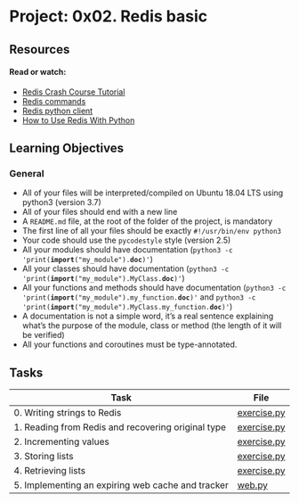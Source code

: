 # Project: 0x02. Redis basic

## Resources

#### Read or watch:

* [Redis Crash Course Tutorial](https://intranet.alxswe.com/rltoken/hJVo3XwMMFFoApyX8zPXvA)
* [Redis commands](https://intranet.alxswe.com/rltoken/oauvbRmxM12SxvimzqhrOg)
* [Redis python client](https://intranet.alxswe.com/rltoken/imfgFhAZPlg7YMZ_tHvFZw)
* [How to Use Redis With Python](https://intranet.alxswe.com/rltoken/7SluvFvgckwVgsvrfOf1CQ)
## Learning Objectives

### General

* All of your files will be interpreted/compiled on Ubuntu 18.04 LTS using python3 (version 3.7)
* All of your files should end with a new line
* A <code>README.md</code> file, at the root of the folder of the project, is mandatory
* The first line of all your files should be exactly <code>#!/usr/bin/env python3</code>
* Your code should use the <code>pycodestyle</code> style (version 2.5)
* All your modules should have documentation (<code>python3 -c 'print(__import__("my_module").__doc__)'</code>)
* All your classes should have documentation (<code>python3 -c 'print(__import__("my_module").MyClass.__doc__)'</code>)
* All your functions and methods should have documentation (<code>python3 -c 'print(__import__("my_module").my_function.__doc__)'</code> and <code>python3 -c 'print(__import__("my_module").MyClass.my_function.__doc__)'</code>)
* A documentation is not a simple word, it’s a real sentence explaining what’s the purpose of the module, class or method (the length of it will be verified)
* All your functions and coroutines must be type-annotated.
## Tasks

| Task | File |
| ---- | ---- |
| 0. Writing strings to Redis | [exercise.py](./exercise.py) |
| 1. Reading from Redis and recovering original type | [exercise.py](./exercise.py) |
| 2. Incrementing values | [exercise.py](./exercise.py) |
| 3. Storing lists | [exercise.py](./exercise.py) |
| 4. Retrieving lists | [exercise.py](./exercise.py) |
| 5. Implementing an expiring web cache and tracker | [web.py](./web.py) |
